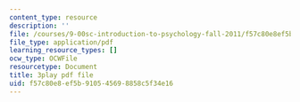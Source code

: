 ```yaml
---
content_type: resource
description: ''
file: /courses/9-00sc-introduction-to-psychology-fall-2011/f57c80e8ef5b910545698858c5f34e16_Vko17una2Zw.pdf
file_type: application/pdf
learning_resource_types: []
ocw_type: OCWFile
resourcetype: Document
title: 3play pdf file
uid: f57c80e8-ef5b-9105-4569-8858c5f34e16
---
```

